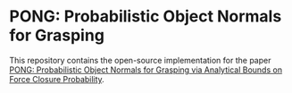 # PONG: Probabilistic Object Normals for Grasping
This repository contains the open-source implementation for the paper [PONG: Probabilistic Object Normals for Grasping via Analytical Bounds on Force Closure Probability](pong_icra2024_extended.pdf).
